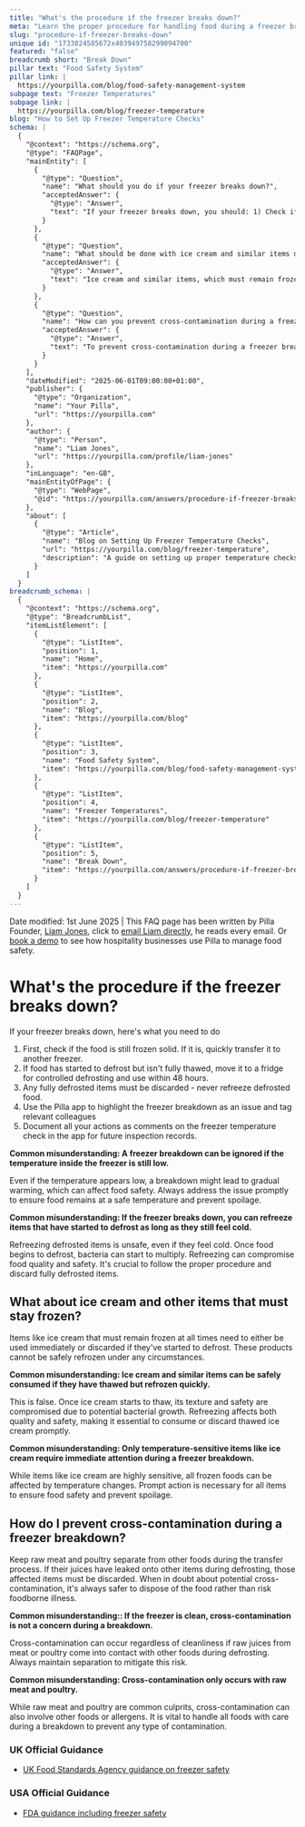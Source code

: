 ```yaml
---
title: "What's the procedure if the freezer breaks down?"
meta: "Learn the proper procedure for handling food during a freezer breakdown, including what to discard, what can be saved, and how to document it all in Pilla."
slug: "procedure-if-freezer-breaks-down"
unique id: "1733824585672x403949758299094700"
featured: "false"
breadcrumb short: "Break Down"
pillar text: "Food Safety System"
pillar link: |
  https://yourpilla.com/blog/food-safety-management-system
subpage text: "Freezer Temperatures"
subpage link: |
  https://yourpilla.com/blog/freezer-temperature
blog: "How to Set Up Freezer Temperature Checks"
schema: |
  {
    "@context": "https://schema.org",
    "@type": "FAQPage",
    "mainEntity": [
      {
        "@type": "Question",
        "name": "What should you do if your freezer breaks down?",
        "acceptedAnswer": {
          "@type": "Answer",
          "text": "If your freezer breaks down, you should: 1) Check if the food inside is still frozen solid. If yes, quickly transfer it to another freezer. 2) If the food has started to defrost but isn't completely thawed, move it to a fridge to carefully defrost and use within 48 hours. 3) Discard any fully defrosted items as refreezing them is unsafe. Additionally, use the Pilla app to document the issue and actions taken for future inspection records."
        }
      },
      {
        "@type": "Question",
        "name": "What should be done with ice cream and similar items during a freezer breakdown?",
        "acceptedAnswer": {
          "@type": "Answer",
          "text": "Ice cream and similar items, which must remain frozen, should either be consumed immediately or discarded if they've started to defrost. These items cannot be safely refrozen because thawing affects their texture and safety due to bacteria."
        }
      },
      {
        "@type": "Question",
        "name": "How can you prevent cross-contamination during a freezer breakdown?",
        "acceptedAnswer": {
          "@type": "Answer",
          "text": "To prevent cross-contamination during a freezer breakdown, keep raw meat and poultry separate from other foods. If juices from these items have leaked onto other items during defrosting, those affected items must be discarded to prevent the risk of foodborne illness."
        }
      }
    ],
    "dateModified": "2025-06-01T09:00:00+01:00",
    "publisher": {
      "@type": "Organization",
      "name": "Your Pilla",
      "url": "https://yourpilla.com"
    },
    "author": {
      "@type": "Person",
      "name": "Liam Jones",
      "url": "https://yourpilla.com/profile/liam-jones"
    },
    "inLanguage": "en-GB",
    "mainEntityOfPage": {
      "@type": "WebPage",
      "@id": "https://yourpilla.com/answers/procedure-if-freezer-breaks-down"
    },
    "about": [
      {
        "@type": "Article",
        "name": "Blog on Setting Up Freezer Temperature Checks",
        "url": "https://yourpilla.com/blog/freezer-temperature",
        "description": "A guide on setting up proper temperature checks for freezers to ensure optimal operation and food safety."
      }
    ]
  }
breadcrumb_schema: |
  {
    "@context": "https://schema.org",
    "@type": "BreadcrumbList",
    "itemListElement": [
      {
        "@type": "ListItem",
        "position": 1,
        "name": "Home",
        "item": "https://yourpilla.com"
      },
      {
        "@type": "ListItem",
        "position": 2,
        "name": "Blog",
        "item": "https://yourpilla.com/blog"
      },
      {
        "@type": "ListItem",
        "position": 3,
        "name": "Food Safety System",
        "item": "https://yourpilla.com/blog/food-safety-management-system"
      },
      {
        "@type": "ListItem",
        "position": 4,
        "name": "Freezer Temperatures",
        "item": "https://yourpilla.com/blog/freezer-temperature"
      },
      {
        "@type": "ListItem",
        "position": 5,
        "name": "Break Down",
        "item": "https://yourpilla.com/answers/procedure-if-freezer-breaks-down"
      }
    ]
  }
---
```


Date modified: 1st June 2025 | This FAQ page has been written by Pilla Founder, [Liam Jones](https://yourpilla.com/profile/liam-jones), click to [email Liam directly](https://mailto:liam@yourpilla.com/), he reads every email. Or [book a demo](https://calendly.com/pilla/demo) to see how hospitality businesses use Pilla to manage food safety.

# What's the procedure if the freezer breaks down?

If your freezer breaks down, here's what you need to do

1.  First, check if the food is still frozen solid. If it is, quickly transfer it to another freezer.
2.  If food has started to defrost but isn't fully thawed, move it to a fridge for controlled defrosting and use within 48 hours.
3.  Any fully defrosted items must be discarded - never refreeze defrosted food.
4.  Use the Pilla app to highlight the freezer breakdown as an issue and tag relevant colleagues
5.  Document all your actions as comments on the freezer temperature check in the app for future inspection records.

**Common misunderstanding: A freezer breakdown can be ignored if the temperature inside the freezer is still low.**

Even if the temperature appears low, a breakdown might lead to gradual warming, which can affect food safety. Always address the issue promptly to ensure food remains at a safe temperature and prevent spoilage.

**Common misunderstanding: If the freezer breaks down, you can refreeze items that have started to defrost as long as they still feel cold.**

Refreezing defrosted items is unsafe, even if they feel cold. Once food begins to defrost, bacteria can start to multiply. Refreezing can compromise food quality and safety. It's crucial to follow the proper procedure and discard fully defrosted items.

## What about ice cream and other items that must stay frozen?

Items like ice cream that must remain frozen at all times need to either be used immediately or discarded if they've started to defrost. These products cannot be safely refrozen under any circumstances.

**Common misunderstanding: Ice cream and similar items can be safely consumed if they have thawed but refrozen quickly.**

This is false. Once ice cream starts to thaw, its texture and safety are compromised due to potential bacterial growth. Refreezing affects both quality and safety, making it essential to consume or discard thawed ice cream promptly.

**Common misunderstanding: Only temperature-sensitive items like ice cream require immediate attention during a freezer breakdown.**

While items like ice cream are highly sensitive, all frozen foods can be affected by temperature changes. Prompt action is necessary for all items to ensure food safety and prevent spoilage.

## How do I prevent cross-contamination during a freezer breakdown?

Keep raw meat and poultry separate from other foods during the transfer process. If their juices have leaked onto other items during defrosting, those affected items must be discarded. When in doubt about potential cross-contamination, it's always safer to dispose of the food rather than risk foodborne illness.

**Common misunderstanding:: If the freezer is clean, cross-contamination is not a concern during a breakdown.**

Cross-contamination can occur regardless of cleanliness if raw juices from meat or poultry come into contact with other foods during defrosting. Always maintain separation to mitigate this risk.

**Common misunderstanding: Cross-contamination only occurs with raw meat and poultry.**

While raw meat and poultry are common culprits, cross-contamination can also involve other foods or allergens. It is vital to handle all foods with care during a breakdown to prevent any type of contamination.

### UK Official Guidance

-   [UK Food Standards Agency guidance on freezer safety](https://www.food.gov.uk/safety-hygiene/how-to-chill-freeze-and-defrost-food-safely)

### USA Official Guidance

-   [FDA guidance including freezer safety](https://www.fda.gov/consumers/consumer-updates/are-you-storing-food-safely)
